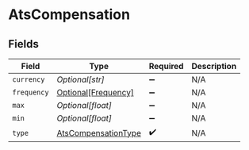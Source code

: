 # AtsCompensation


## Fields

| Field                                                             | Type                                                              | Required                                                          | Description                                                       |
| ----------------------------------------------------------------- | ----------------------------------------------------------------- | ----------------------------------------------------------------- | ----------------------------------------------------------------- |
| `currency`                                                        | *Optional[str]*                                                   | :heavy_minus_sign:                                                | N/A                                                               |
| `frequency`                                                       | [Optional[Frequency]](../../models/shared/frequency.md)           | :heavy_minus_sign:                                                | N/A                                                               |
| `max`                                                             | *Optional[float]*                                                 | :heavy_minus_sign:                                                | N/A                                                               |
| `min`                                                             | *Optional[float]*                                                 | :heavy_minus_sign:                                                | N/A                                                               |
| `type`                                                            | [AtsCompensationType](../../models/shared/atscompensationtype.md) | :heavy_check_mark:                                                | N/A                                                               |